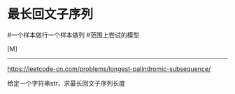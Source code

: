 # 最长回文子序列

#一个样本做行一个样本做列 
#范围上尝试的模型 

[M]

---
https://leetcode-cn.com/problems/longest-palindromic-subsequence/

给定一个字符串str，求最长回文子序列长度


